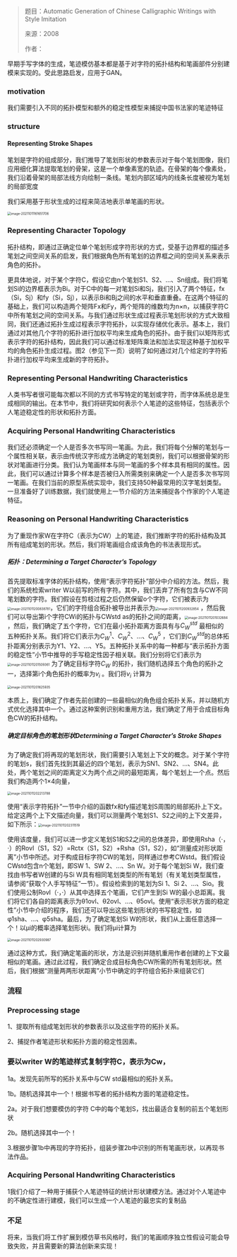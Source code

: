 

> 题目：Automatic Generation of Chinese Calligraphic Writings with Style Imitation
>
> 来源：2008
>
> 作者：



早期手写字体的生成，笔迹模仿基本都是基于对字符的拓扑结构和笔画部件分别建模来实现的。受此思路启发，应用于GAN。

### motivation

我们需要引入不同的拓扑模型和额外的稳定性模型来捕捉中国书法家的笔迹特征

### structure

#### Representing Stroke Shapes

笔划是字符的组成部分，我们推导了笔划形状的参数表示对于每个笔划图像，我们应用细化算法提取笔划的骨架，这是一个单像素宽的轨迹。在骨架的每个像素处，我们沿着骨架的局部法线方向绘制一条线。笔划内部区域内的线条长度被视为笔划的局部宽度

我们采用基于形状生成的过程来简洁地表示单笔画的形状。

<img src="https://xiaoguciu.oss-cn-beijing.aliyuncs.com/imgimage-20211011161651706.png" alt="image-20211011161651706" style="zoom:50%;" />

### Representing Character Topology

拓扑结构，即通过正确定位单个笔划形成字符形状的方式，受基于边界框的描述多笔划之间空间关系的启发，我们根据角色所有笔划的边界框之间的空间关系来表示角色的拓扑。

更具体地说，对于某个字符C，假设它由n个笔划S1、S2、…、Sn组成。我们将笔划Si的边界框表示为Bi。对于C中的每一对笔划Si和Sj，我们引入了两个特征，fx（Si，Sj）和fy（Si，Sj），以表示Bi和Bj之间的水平和垂直重叠。在这两个特征的基础上，我们可以构造两个矩阵Fx和Fy，两个矩阵的维数均为n×n，以捕获字符C中所有笔划之间的空间关系。与我们通过形状生成过程表示笔划形状的方式大致相同，我们还通过拓扑生成过程表示字符拓扑，以实现存储优化表示。基本上，我们通过对其他几个字符的拓扑进行加权平均来生成角色的拓扑。由于我们以矩阵形式表示字符的拓扑结构，因此我们可以通过标准矩阵乘法和加法实现这种基于加权平均的角色拓扑生成过程。图2（参见下一页）说明了如何通过对几个给定的字符拓扑进行加权平均来生成新的字符拓扑。

### Representing Personal Handwriting Characteristics

人类书写者很可能每次都以不同的方式书写特定的笔划或字符，而字体系统总是生成相同的输出。在本节中，我们将研究如何表示个人笔迹的这些特征，包括表示个人笔迹稳定性的形状和拓扑方面。

### Acquiring Personal Handwriting Characteristics

我们还必须确定一个人是否多次书写同一笔画。为此，我们将每个分解的笔划与一个属性相关联，表示由传统汉字形成方法确定的笔划类别，我们可以根据骨架的形状对笔画进行分类。我们认为笔画样本与同一笔画的多个样本具有相同的属性。因此，我们可以通过计算多个样本是否被归入所需类别来确定一个人是否多次书写同一笔画。在我们当前的原型系统实现中，我们支持50种最常用的汉字笔划类型。一旦准备好了训练数据，我们就使用上一节介绍的方法来捕捉各个作家的个人笔迹特征。

### Reasoning on Personal Handwriting Characteristics

为了重现作家W在字符C（表示为CW）上的笔迹，我们推断字符的拓扑结构及其所有组成笔划的形状。然后，我们将笔画组合成该角色的书法表现形式。

##### 拓扑：Determining a Target Character’s Topology

首先提取标准字体的拓扑结构，使用“表示字符拓扑”部分中介绍的方法。然后，我们的系统检索writer W以前写的所有字符。其中，我们丢弃了所有包含与CW不同笔划数的字符。我们假设在剪枝过程之后仍然保留o个字符，它们被表示为<img src="https://xiaoguciu.oss-cn-beijing.aliyuncs.com/imgimage-20211011200838781.png" alt="image-20211011200838781" style="zoom: 50%;" />，它们的字符组合拓扑被导出并表示为<img src="https://xiaoguciu.oss-cn-beijing.aliyuncs.com/imgimage-20211011200932854.png" alt="image-20211011200932854" style="zoom:50%;" /> ，然后我们可以导出第i个字符CWi的拓扑与CWstd as的拓扑之间的距离，<img src="https://xiaoguciu.oss-cn-beijing.aliyuncs.com/imgimage-20211011201032684.png" alt="image-20211011201032684" style="zoom:50%;" /> ，然后，我们确定了五个字符，它们在最小拓扑距离方面具有与$C_W^{std}$ 最相似的五种拓扑关系。我们将它们表示为$C_W^1、C_W^2、…、C_W^5$ ，它们到$C_W^{std}$的总体拓扑距离分别表示为Y1、Y2、…、Y5。五种拓扑关系中的每一种都与“表示拓扑方面的稳定性”小节中推导的手写稳定性因子相关联。我们分别将它们表示为<img src="https://xiaoguciu.oss-cn-beijing.aliyuncs.com/imgimgimage-20211011201509361.png" alt="image-20211011201509361" style="zoom:50%;" /> 为了确定目标字符$C_W$ 的拓扑，我们随机选择五个角色的拓扑之一，选择第i个角色拓扑的概率为$v_i$ 。我们将$v_i$ 计算为

<img src="https://xiaoguciu.oss-cn-beijing.aliyuncs.com/imgimage-20211011201625935.png" alt="image-20211011201625935" style="zoom:50%;" />

本质上，我们确定了作者先前创建的一些最相似的角色组合拓扑关系，并以随机方式优化选择其中一个。通过这种案例识别和重用方法，我们确定了用于合成目标角色CW的拓扑结构。

##### 确定目标角色的笔划形状Determining a Target Character’s Stroke Shapes

为了确定我们将再现的笔划形状，我们需要引入笔划上下文的概念。对于某个字符的笔划s，我们首先找到其最近的四个笔划，表示为SN1、SN2、…、SN4。此处，两个笔划之间的距离定义为两个点之间的最短距离，每个笔划上一个点。然后我们构造两个1×4向量，

<img src="https://xiaoguciu.oss-cn-beijing.aliyuncs.com/imgimage-20211011202213788.png" alt="image-20211011202213788" style="zoom:50%;" />

使用“表示字符拓扑”一节中介绍的函数fx和fy描述笔划S周围的局部拓扑上下文。给定这两个上下文描述向量，我们可以测量两个笔划S1、S2之间的上下文差异，如下所示：<img src="https://xiaoguciu.oss-cn-beijing.aliyuncs.com/imgimage-20211011202311519.png" alt="image-20211011202311519" style="zoom:50%;" />

使用该度量，我们可以进一步定义笔划S1和S2之间的总体差异，即使用Rsha（·，·）的Rovl（S1，S2）=Rctx（S1，S2）+Rsha（S1，S2），如“测量成对形状距离”小节中所述。对于构成目标字符CW的笔划，同样通过参考CWstd。我们假设CWstd包含n个笔划，即SW 1、SW 2、…、Sn W。对于每个笔划Si W，我们查找由书写者W创建的与Si W具有相同笔划类型的所有笔划（有关笔划类型属性，请参阅“获取个人手写特征”一节）。假设检索到的笔划为Si 1、Si 2、…、Sio。我们使用公制Rovl（·，·）从其中选择五个笔画，它们产生到Si W的最小总距离。我们将它们各自的距离表示为θ1ovl、θ2ovl、…、θ5ovl。使用“表示形状方面的稳定性”小节中介绍的程序，我们还可以导出这些笔划形状的书写稳定性，如φ1sha、…、φ5sha。最后，为了确定笔划Si W的形状，我们从上面任意选择一个！以μi的概率选择笔划形状i。我们将μi计算为

<img src="https://xiaoguciu.oss-cn-beijing.aliyuncs.com/imgimage-20211011202930987.png" alt="image-20211011202930987" style="zoom:50%;" />

通过这种方式，我们确定笔画的形状，方法是识别并随机重用作者创建的上下文最相似的笔画。通过此过程，我们确定合成目标角色CW所需的所有笔划形状。然后，我们根据“测量两两形状距离”小节中确定的字符组合拓扑来组装它们

### 流程

### Preprocessing stage

1、提取所有组成笔划形状的参数表示以及这些字符的拓扑关系。

2、捕捉作者笔迹形状和拓扑方面的稳定性因素。

### 要以writer W的笔迹样式复制字符C，表示为Cw，

1a。发现先前所写的拓扑关系中与CW std最相似的拓扑关系。

1b。随机选择其中一个！根据书写者的拓扑结构方面的笔迹稳定性。

2a。对于我们想要模仿的字符 C中的每个笔划S，找出最适合复制的前五个笔划形状

2b。随机选择其中一个！

3.根据步骤1b中再现的字符拓扑，组装步骤2b中识别的所有笔画形状，以再现书法作品。

### Acquiring Personal Handwriting Characteristics



1我们介绍了一种用于捕获个人笔迹特征的统计形状建模方法。通过对个人笔迹中的不确定性进行建模，我们可以生成一个人笔迹的最忠实的复制品





### 不足

将来，当我们将工作扩展到模仿草书风格时，我们的笔画顺序独立性假设可能会导致失败，并且需要新的算法创新来实现！